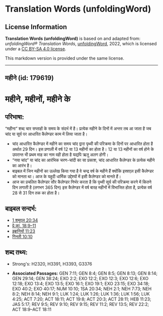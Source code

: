 # Translation Words (unfoldingWord)

## License Information

**Translation Words (unfoldingWord)** is based on and adapted from: _unfoldingWord® Translation Words_, [unfoldingWord](https://unfoldingword.org/utw), 2022, which is licensed under a [CC BY-SA 4.0 license](https://creativecommons.org/licenses/by-sa/4.0/legalcode.en).

This markdown version is provided under the same license.



--------------------------------

## महीने (id: 179619)

महीने, महीनों, महीने के
=======================

परिभाषा:
--------

“महीना” शब्द चार सप्ताहों के समय के संदर्भ में है। प्रत्येक महीने के दिनों में अन्तर तब आ जाता है जब चांद या सूर्य पर आधारित कैलेण्डर काम में लिया जाता है।

* चांद आधारित कैलेण्डर में महीने का समय चांद द्वारा पृथ्वी की परिक्रमा के दिनों पर आधारित होता है अर्थात 29 दिन। इस प्रणाली में वर्ष 12 या 13 महीनों का होता है। 12 या 13 महीनों का वर्ष होने के उपरान्त भी प्रथम माह का नाम वही होता है यद्यपि ऋतु अलग होगी।
* “नया चांद” या चांद का आरंभिक चरण\-चांदी का सा प्रकाश, चांद आधारित कैलेण्डर के प्रत्येक महीने का आरंभ है।
* बाइबल में जिन महीनों का उल्लेख किया गया है वे चन्द्र वर्ष के महीने हैं क्योंकि इस्राएल इसी कैलेण्डर को मानता था। आज के यहूदी धार्मिक उद्देश्यों में इसी कैलेण्डर को मानते हैं।
* आज का प्रचलित कैलेण्डर सौर कैलेण्डर निर्भर करता है कि पृथ्वी सूर्य की परिक्रमा करने में कितने दिन लगाती है (लगभग 365 दिन) इस कैलेण्डर में वर्ष बारह महीनों में विभाजित होता है, प्रत्येक वर्ष 28 से 31 दिन तक का होता है।

बाइबल सन्दर्भ:
--------------

* [1 शमूएल 20:34](https://ref.ly/1Sam0:0)
* [प्रे.का. 18:9–11](https://ref.ly/Acts18:9-Acts18:11)
* [इब्रानियों 11:23](https://ref.ly/Heb11:23)
* [गिनती 10:10](https://ref.ly/Num10:10)

शब्द तथ्य:
----------

* Strong's: H2320, H3391, H3393, G3376

* **Associated Passages:** GEN 7:11; GEN 8:4; GEN 8:5; GEN 8:13; GEN 8:14; GEN 29:14; GEN 38:24; EXO 2:2; EXO 12:2; EXO 12:3; EXO 12:6; EXO 12:18; EXO 13:4; EXO 13:5; EXO 16:1; EXO 19:1; EXO 23:15; EXO 34:18; EXO 40:2; EXO 40:17; NUM 10:10; 1SA 20:34; NEH 2:1; NEH 7:73; NEH 8:2; NEH 8:14; NEH 9:1; LUK 1:24; LUK 1:26; LUK 1:36; LUK 1:56; LUK 4:25; ACT 7:20; ACT 18:11; ACT 19:8; ACT 20:3; ACT 28:11; HEB 11:23; JAS 5:17; REV 9:5; REV 9:10; REV 9:15; REV 11:2; REV 13:5; REV 22:2; ACT 18:9–ACT 18:11


